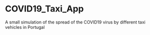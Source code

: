 # COVID19_Taxi_App
A small simulation of the spread of the COVID19 virus by different taxi vehicles in Portugal 
